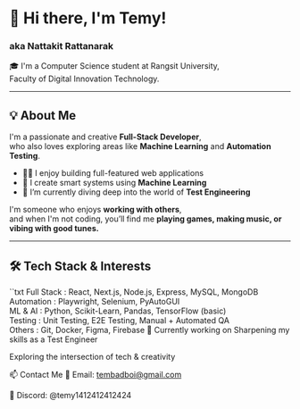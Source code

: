 # 👋 Hi there, I'm Temy!  
### aka Nattakit Rattanarak

🎓 I'm a Computer Science student at Rangsit University,  
Faculty of Digital Innovation Technology.

---

## 💡 About Me

I'm a passionate and creative **Full-Stack Developer**,  
who also loves exploring areas like **Machine Learning** and **Automation Testing**.

- 👨‍💻 I enjoy building full-featured web applications  
- 🤖 I create smart systems using **Machine Learning**
- 🧪 I’m currently diving deep into the world of **Test Engineering**

I'm someone who enjoys **working with others**,  
and when I'm not coding, you’ll find me **playing games, making music, or vibing with good tunes.**

---

## 🛠 Tech Stack & Interests

``txt
Full Stack     : React, Next.js, Node.js, Express, MySQL, MongoDB  
Automation     : Playwright, Selenium, PyAutoGUI  
ML & AI        : Python, Scikit-Learn, Pandas, TensorFlow (basic)  
Testing        : Unit Testing, E2E Testing, Manual + Automated QA  
Others         : Git, Docker, Figma, Firebase
🚀 Currently working on
Sharpening my skills as a Test Engineer

Exploring the intersection of tech & creativity

📫 Contact Me
📧 Email: tembadboi@gmail.com

💬 Discord: @temy1412412412424
